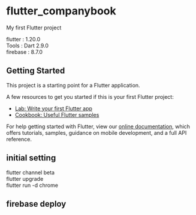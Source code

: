 # flutter_companybook

My first Flutter project 

  flutter : 1.20.0  
  Tools : Dart 2.9.0  
  firebase : 8.7.0  

## Getting Started

This project is a starting point for a Flutter application.

A few resources to get you started if this is your first Flutter project:

- [Lab: Write your first Flutter app](https://flutter.dev/docs/get-started/codelab)
- [Cookbook: Useful Flutter samples](https://flutter.dev/docs/cookbook)

For help getting started with Flutter, view our
[online documentation](https://flutter.dev/docs), which offers tutorials,
samples, guidance on mobile development, and a full API reference.


## initial setting  
  flutter channel beta  
  flutter upgrade  
  flutter run -d chrome  

## firebase deploy
